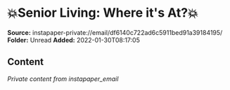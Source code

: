 # 💥Senior Living: Where it's At?💥

**Source:** instapaper-private://email/df6140c722ad6c5911bed91a39184195/
**Folder:** Unread
**Added:** 2022-01-30T08:17:05




## Content
*Private content from instapaper_email*
